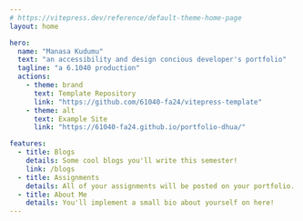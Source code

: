```yaml
---
# https://vitepress.dev/reference/default-theme-home-page
layout: home

hero:
  name: "Manasa Kudumu"
  text: "an accessibility and design concious developer's portfolio"
  tagline: "a 6.1040 production"
  actions:
    - theme: brand
      text: Template Repository
      link: "https://github.com/61040-fa24/vitepress-template"
    - theme: alt
      text: Example Site
      link: "https://61040-fa24.github.io/portfolio-dhua/"

features:
  - title: Blogs
    details: Some cool blogs you'll write this semester!
    link: /blogs
  - title: Assignments
    details: All of your assignments will be posted on your portfolio.
  - title: About Me
    details: You'll implement a small bio about yourself on here!
---
```

